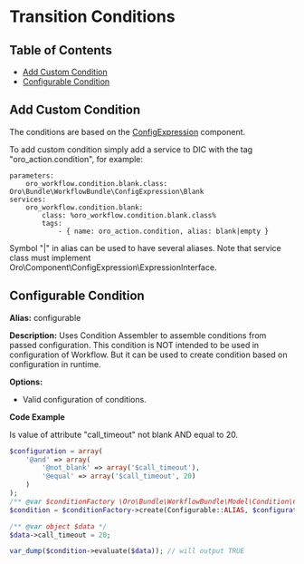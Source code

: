 Transition Conditions
=====================

Table of Contents
-----------------
 - [Add Custom Condition](#add-custom-condition)
 - [Configurable Condition](#configurable-condition)

Add Custom Condition
-------------------------
The conditions are based on the [ConfigExpression](../../../../../../../Component/ConfigExpression/README.md) component.

To add custom condition simply add a service to DIC with the tag "oro_action.condition", for example:

```
parameters:
    oro_workflow.condition.blank.class: Oro\Bundle\WorkflowBundle\ConfigExpression\Blank
services:
    oro_workflow.condition.blank:
        class: %oro_workflow.condition.blank.class%
        tags:
            - { name: oro_action.condition, alias: blank|empty }
```

Symbol "|" in alias can be used to have several aliases. Note that service class must implement
Oro\Component\ConfigExpression\ExpressionInterface.

Configurable Condition
----------------------

**Alias:** configurable

**Description:** Uses Condition Assembler to assemble conditions from passed configuration.
This condition is NOT intended to be used in configuration of Workflow.
But it can be used to create condition based on configuration in runtime.

**Options:**
 - Valid configuration of conditions.

**Code Example**

Is value of attribute "call_timeout" not blank AND equal to 20.
```php
$configuration = array(
    '@and' => array(
        '@not_blank' => array('$call_timeout'),
        '@equal' => array('$call_timeout', 20)
    )
);
/** @var $conditionFactory \Oro\Bundle\WorkflowBundle\Model\Condition\ConditionFactory */
$condition = $conditionFactory->create(Configurable::ALIAS, $configuration);

/** @var object $data */
$data->call_timeout = 20;

var_dump($condition->evaluate($data)); // will output TRUE
```
